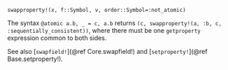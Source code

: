 ```
swapproperty!(x, f::Symbol, v, order::Symbol=:not_atomic)
```

The syntax `@atomic a.b, _ = c, a.b` returns `(c, swapproperty!(a, :b, c, :sequentially_consistent))`, where there must be one `getproperty` expression common to both sides.

See also [`swapfield!`](@ref Core.swapfield!) and [`setproperty!`](@ref Base.setproperty!).
